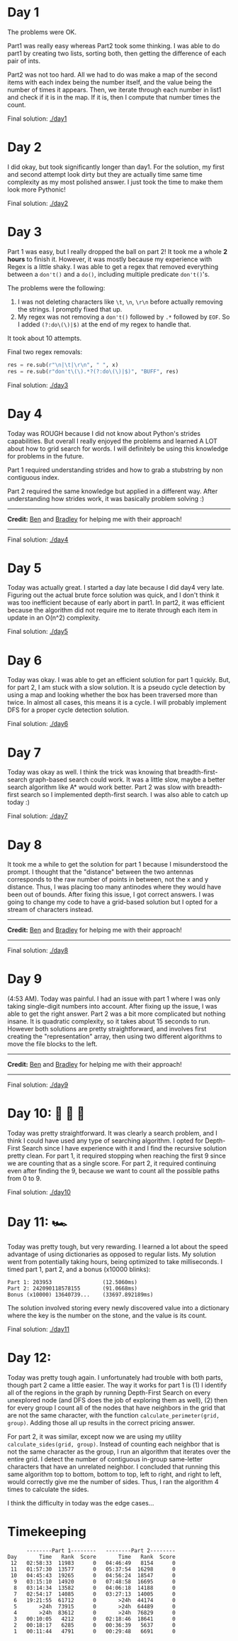 # Day 1

The problems were OK.

Part1 was really easy whereas Part2 took some thinking. I was able to do part1 by creating two lists, sorting both, then getting the difference of each pair of ints.

Part2 was not too hard. All we had to do was make a map of the second items with each index being the number itself, and the value being the number of times it appears. Then, we iterate through each number in list1 and check if it is in the map. If it is, then I compute that number times the count.

Final solution: [./day1](./day1/)

# Day 2

I did okay, but took significantly longer than day1. For the solution, my first and second attempt look dirty but they are actually time same time complexity as my most polished answer. I just took the time to make them look more Pythonic!

Final solution: [./day2](./day2)

# Day 3

Part 1 was easy, but I really dropped the ball on part 2! It took me a whole **2 hours** to finish it. However, it was mostly because my experience with Regex is a little shaky. I was able to get a regex that removed everything between a `don't()` and a `do()`, including multiple predicate `don't()`'s.

The problems were the following:

1. I was not deleting characters like `\t`, `\n`, `\r\n` before actually removing the strings. I promptly fixed that up.
2. My regex was not removing a `don't()` followed by `.*` followed by `EOF`. So I added `(?:do\(\)|$)` at the end of my regex to handle that.

It took about 10 attempts.

Final two regex removals:
```python
res = re.sub(r"\n|\t|\r\n", " ", x)
res = re.sub(r"don't\(\).*?(?:do\(\)|$)", "BUFF", res)
```

Final solution: [./day3](./day3)

# Day 4

Today was ROUGH because I did not know about Python's strides capabilities. But overall I really enjoyed the problems and learned A LOT about how to grid search for words. I will definitely be using this knowledge for problems in the future.

Part 1 required understanding strides and how to grab a stubstring by non contiguous index.

Part 2 required the same knowledge but applied in a different way. After understanding how strides work, it was basically problem solving :)

---

**Credit:** [Ben](https://gist.github.com/TheThirdOne) and [Bradley](https://gist.github.com/bradleymoore111/) for helping me with their approach!

---

Final solution: [./day4](./day4)

# Day 5

Today was actually great. I started a day late because I did day4 very late. Figuring out the actual brute force solution was quick, and I don't think it was too inefficient because of early abort in part1. In part2, it was efficient because the algorithm did not require me to iterate through each item in update in an O(n^2) complexity.

Final solution: [./day5](./day5)

# Day 6

Today was okay. I was able to get an efficient solution for part 1 quickly. But, for part 2, I am stuck with a slow solution. It is a pseudo cycle detection by using a map and looking whether the box has been traversed more than twice. In almost all cases, this means it is a cycle. I will probably implement DFS for a proper cycle detection solution.

Final solution: [./day6](./day6)

# Day 7

Today was okay as well. I think the trick was knowing that breadth-first-search graph-based search could work. It was a little slow, maybe a better search algorithm like A* would work better. Part 2 was slow with breadth-first search so I implemented depth-first search. I was also able to catch up today :)

Final solution: [./day7](./day7)

# Day 8

It took me a while to get the solution for part 1 because I misunderstood the prompt. I thought that the "distance" between the two antennas corresponds to the raw number of points in between, not the x and y distance. Thus, I was placing too many antinodes where they would have been out of bounds. After fixing this issue, I got correct answers. I was going to change my code to have a grid-based solution but I opted for a stream of characters instead.

---

**Credit:** [Ben](https://gist.github.com/TheThirdOne) and [Bradley](https://gist.github.com/bradleymoore111/) for helping me with their approach!

---

Final solution: [./day8](./day8)

# Day 9

(4:53 AM). Today was painful. I had an issue with part 1 where I was only taking single-digit numbers into account. After fixing up the issue, I was able to get the right answer. Part 2 was a bit more complicated but nothing insane. It is quadratic complexity, so it takes about 15 seconds to run. However both solutions are pretty straightforward, and involves first creating the "representation" array, then using two different algorithms to move the file blocks to the left.

---

**Credit:** [Ben](https://gist.github.com/TheThirdOne) and [Bradley](https://gist.github.com/bradleymoore111/) for helping me with their approach!

---

Final solution: [./day9](./day9)

# Day 10: :christmas_tree: :santa: :tada:

Today was pretty straightforward. It was clearly a search problem, and I think I could have used any type of searching algorithm. I opted for Depth-First Search since I have experience with it and I find the recursive solution pretty clean. For part 1, it required stopping when reaching the first 9 since we are counting that as a single score. For part 2, it required continuing even after finding the 9, because we want to count all the possible paths from 0 to 9.

Final solution: [./day10](./day10)

# Day 11: :racing_car:

Today was pretty tough, but very rewarding. I learned a lot about the speed advantage of using dictionaries as opposed to regular lists. My solution went from potentially taking hours, being optimized to take milliseconds. I timed part 1, part 2, and a bonus (x10000 blinks):

```
Part 1: 203953                (12.5060ms)
Part 2: 242090118578155       (91.0668ms)
Bonus (x10000) 13640739...    (33697.892189ms)
```

The solution involved storing every newly discovered value into a dictionary where the key is the number on the stone, and the value is its count.

Final solution: [./day11](./day11)

# Day 12: 

Today was pretty tough again. I unfortunately had trouble with both parts, though part 2 came a little easier. The way it works for part 1 is (1) I identify all of the regions in the graph by running Depth-First Search on every unexplored node (and DFS does the job of exploring them as well), (2) then for every group I count all of the nodes that have neighbors in the grid that are not the same character, with the function `calculate_perimeter(grid, group)`. Adding those all up results in the correct pricing answer.

For part 2, it was similar, except now we are using my utility `calculate_sides(grid, group)`. Instead of counting each neighbor that is not the same character as the group, I run an algorithm that iterates over the entire grid. I detect the number of contiguous in-group same-letter characters that have an unrelated neighbor. I concluded that running this same algorithm top to bottom, bottom to top, left to right, and right to left, would correctly give me the number of sides. Thus, I ran the algorithm 4 times to calculate the sides.

I think the difficulty in today was the edge cases...

# Timekeeping

```
      --------Part 1--------   --------Part 2--------
Day       Time   Rank  Score       Time   Rank  Score
 12   02:58:33  11983      0   04:46:49   8154      0
 11   01:57:30  13577      0   05:37:54  16298      0
 10   04:45:43  19265      0   04:56:24  18547      0
  9   03:15:10  14920      0   07:48:58  16695      0
  8   03:14:34  13582      0   04:06:18  14188      0
  7   02:54:17  14085      0   03:27:13  14005      0
  6   19:21:55  61712      0       >24h  44174      0
  5       >24h  73915      0       >24h  64489      0
  4       >24h  83612      0       >24h  76829      0
  3   00:10:05   4212      0   02:18:46  18641      0
  2   00:18:17   6285      0   00:36:39   5637      0
  1   00:11:44   4791      0   00:29:48   6691      0
```